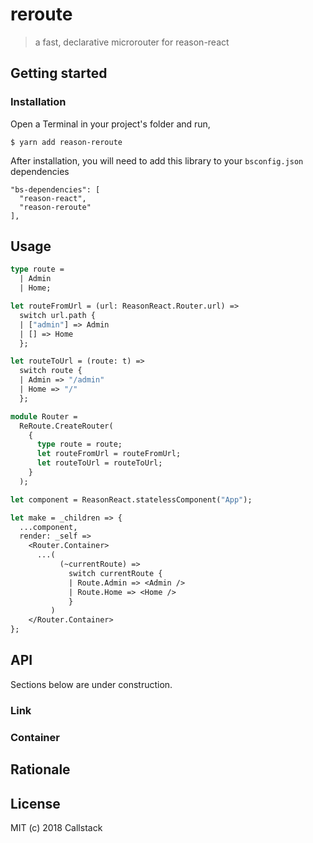 # reroute

> a fast, declarative microrouter for reason-react

## Getting started

### Installation

Open a Terminal in your project's folder and run,

```
$ yarn add reason-reroute
```

After installation, you will need to add this library to your `bsconfig.json` dependencies

```
"bs-dependencies": [
  "reason-react",
  "reason-reroute"
],
```

## Usage

```ml
type route =
  | Admin
  | Home;

let routeFromUrl = (url: ReasonReact.Router.url) =>
  switch url.path {
  | ["admin"] => Admin
  | [] => Home
  };

let routeToUrl = (route: t) =>
  switch route {
  | Admin => "/admin"
  | Home => "/"
  };

module Router =
  ReRoute.CreateRouter(
    {
      type route = route;
      let routeFromUrl = routeFromUrl;
      let routeToUrl = routeToUrl;
    }
  );

let component = ReasonReact.statelessComponent("App");

let make = _children => {
  ...component,
  render: _self =>
    <Router.Container>
      ...(
           (~currentRoute) =>
             switch currentRoute {
             | Route.Admin => <Admin />
             | Route.Home => <Home />
             }
         )
    </Router.Container>
};
```

## API

Sections below are under construction.

### Link

### Container

## Rationale

## License

MIT (c) 2018 Callstack
